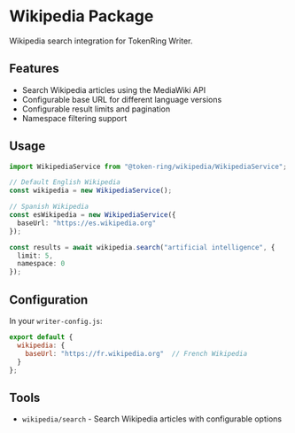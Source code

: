 # Wikipedia Package

Wikipedia search integration for TokenRing Writer.

## Features

- Search Wikipedia articles using the MediaWiki API
- Configurable base URL for different language versions
- Configurable result limits and pagination
- Namespace filtering support

## Usage

```typescript
import WikipediaService from "@token-ring/wikipedia/WikipediaService";

// Default English Wikipedia
const wikipedia = new WikipediaService();

// Spanish Wikipedia
const esWikipedia = new WikipediaService({
  baseUrl: "https://es.wikipedia.org"
});

const results = await wikipedia.search("artificial intelligence", {
  limit: 5,
  namespace: 0
});
```

## Configuration

In your `writer-config.js`:

```javascript
export default {
  wikipedia: {
    baseUrl: "https://fr.wikipedia.org"  // French Wikipedia
  }
};
```

## Tools

- `wikipedia/search` - Search Wikipedia articles with configurable options